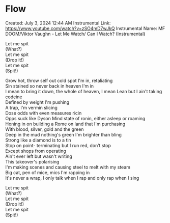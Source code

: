 # Flow

Created: July 3, 2024 12:44 AM
Instrumental Link: https://www.youtube.com/watch?v=zSO4mD7wJkQ
Instrumental Name: MF DOOM/Viktor Vaughn - Let Me Watch/ Can I Watch? (Instrumental)

Let me spit  
(What?)  
Let me spit  
(Drop it!)  
Let me spit  
(Spit!)  

Grow hot, throw self out cold spot I'm in, retaliating   
Sin stained so never back in heaven I'm in  
I mean to bring it down, the whole of heaven, I mean
Lean but I ain't taking codeine  
Defined by weight I'm pushing  
A trap, I'm vermin slicing  
Dose odds with even measures ricin  
Opps suck like Dyson
Mind state of ronin, either asleep or roaming  
Honing in on building a Rome on land that I'm purchasing   
With blood, silver, gold and the green  
Deep in the mud nothing's green
I'm brighter than bling  
Strong like a diamond is to a tin  
Stop on point- terminating but I run red, don’t stop  
Except shops from operating    
Ain't ever left but wasn't writing  
This takeover's polarising  
I'm making scenes and causing steel to melt with my steam  
Big cat, pen of mice, mics I'm rapping in  
It's never a wrap, I only talk when I rap and only rap when I sing    

Let me spit  
(What?)  
Let me spit  
(Drop it!)  
Let me spit  
(Spit!)  